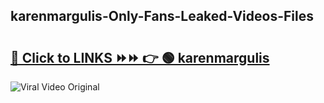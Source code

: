 
 ## karenmargulis-Only-Fans-Leaked-Videos-Files

# <h2><a href="https://mediaupload.pro?karenmargulis">🔗 Click to LINKS ⏩⏩ 👉 🟢 karenmargulis </a></h2>

<a href="https://mediaupload.pro?karenmargulis" rel="nofollow" data-target="animated-image.originalLink"><img src="https://i.ibb.co.com/xMMVF88/686577567.gif" alt="Viral Video Original" style="max-width: 100%; display: inline-block;" data-target="animated-image.originalImage"></a>